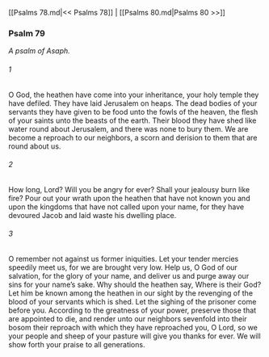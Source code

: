 [[Psalms 78.md|<< Psalms 78]]  |  [[Psalms 80.md|Psalms 80 >>]]

### Psalm 79

*A psalm of Asaph.*

###### 1
O God, the heathen have come into your inheritance, your holy temple they have defiled. They have laid Jerusalem on heaps. The dead bodies of your servants they have given to be food unto the fowls of the heaven, the flesh of your saints unto the beasts of the earth. Their blood they have shed like water round about Jerusalem, and there was none to bury them. We are become a reproach to our neighbors, a scorn and derision to them that are round about us.

###### 2
How long, Lord? Will you be angry for ever? Shall your jealousy burn like fire? Pour out your wrath upon the heathen that have not known you and upon the kingdoms that have not called upon your name, for they have devoured Jacob and laid waste his dwelling place.

###### 3
O remember not against us former iniquities. Let your tender mercies speedily meet us, for we are brought very low. Help us, O God of our salvation, for the glory of your name, and deliver us and purge away our sins for your name’s sake. Why should the heathen say, Where is their God? Let him be known among the heathen in our sight by the revenging of the blood of your servants which is shed. Let the sighing of the prisoner come before you. According to the greatness of your power, preserve those that are appointed to die, and render unto our neighbors sevenfold into their bosom their reproach with which they have reproached you, O Lord, so we your people and sheep of your pasture will give you thanks for ever. We will show forth your praise to all generations.